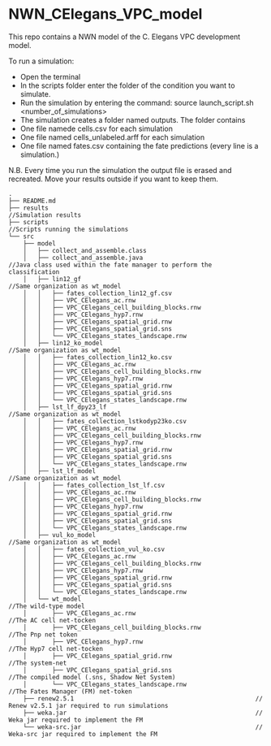 # NWN_CElegans_VPC_model
This repo contains a NWN model of the C. Elegans VPC development model.



To run a simulation:
- Open the terminal
- In the scripts folder enter the folder of the condition you want to simulate.
- Run the simulation by entering the command: source launch_script.sh <number_of_simulations>
- The simulation creates a folder named outputs. The folder contains
- One file namede cells<number>.csv for each simulation
- One file named cells_unlabeled<number>.arff for each simulation 
- One file named fates.csv containing the fate predictions (every line is a simulation.)

N.B. Every time you run the simulation the output file is erased and recreated. Move your results outside if you want to keep them.

~~~~
.
├── README.md
├── results                                                         //Simulation results
├── scripts                                                         //Scripts running the simulations
└── src
    ├── model
    │   ├── collect_and_assemble.class
    │   ├── collect_and_assemble.java                               //Java class used within the fate manager to perform the classification 
    │   ├── lin12_gf                                                //Same organization as wt_model
    │   │   ├── fates_collection_lin12_gf.csv
    │   │   ├── VPC_CElegans_ac.rnw
    │   │   ├── VPC_CElegans_cell_building_blocks.rnw
    │   │   ├── VPC_CElegans_hyp7.rnw
    │   │   ├── VPC_CElegans_spatial_grid.rnw
    │   │   ├── VPC_CElegans_spatial_grid.sns
    │   │   └── VPC_CElegans_states_landscape.rnw
    │   ├── lin12_ko_model                                          //Same organization as wt_model
    │   │   ├── fates_collection_lin12_ko.csv
    │   │   ├── VPC_CElegans_ac.rnw
    │   │   ├── VPC_CElegans_cell_building_blocks.rnw
    │   │   ├── VPC_CElegans_hyp7.rnw
    │   │   ├── VPC_CElegans_spatial_grid.rnw
    │   │   ├── VPC_CElegans_spatial_grid.sns
    │   │   └── VPC_CElegans_states_landscape.rnw
    │   ├── lst_lf_dpy23_lf                                         //Same organization as wt_model
    │   │   ├── fates_collection_lstkodyp23ko.csv
    │   │   ├── VPC_CElegans_ac.rnw
    │   │   ├── VPC_CElegans_cell_building_blocks.rnw
    │   │   ├── VPC_CElegans_hyp7.rnw
    │   │   ├── VPC_CElegans_spatial_grid.rnw
    │   │   ├── VPC_CElegans_spatial_grid.sns
    │   │   └── VPC_CElegans_states_landscape.rnw
    │   ├── lst_lf_model                                            //Same organization as wt_model
    │   │   ├── fates_collection_lst_lf.csv
    │   │   ├── VPC_CElegans_ac.rnw
    │   │   ├── VPC_CElegans_cell_building_blocks.rnw
    │   │   ├── VPC_CElegans_hyp7.rnw
    │   │   ├── VPC_CElegans_spatial_grid.rnw
    │   │   ├── VPC_CElegans_spatial_grid.sns
    │   │   └── VPC_CElegans_states_landscape.rnw
    │   ├── vul_ko_model                                            //Same organization as wt_model
    │   │   ├── fates_collection_vul_ko.csv
    │   │   ├── VPC_CElegans_ac.rnw
    │   │   ├── VPC_CElegans_cell_building_blocks.rnw
    │   │   ├── VPC_CElegans_hyp7.rnw
    │   │   ├── VPC_CElegans_spatial_grid.rnw
    │   │   ├── VPC_CElegans_spatial_grid.sns
    │   │   └── VPC_CElegans_states_landscape.rnw
    │   └── wt_model                                                //The wild-type model
    │       ├── VPC_CElegans_ac.rnw                                 //The AC cell net-tocken 
    │       ├── VPC_CElegans_cell_building_blocks.rnw               //The Pnp net token
    │       ├── VPC_CElegans_hyp7.rnw                               //The Hyp7 cell net-tocken
    │       ├── VPC_CElegans_spatial_grid.rnw                       //The system-net
    │       ├── VPC_CElegans_spatial_grid.sns                       //The compiled model (.sns, Shadow Net System)
    │       └── VPC_CElegans_states_landscape.rnw                   //The Fates Manager (FM) net-token
    ├── renew2.5.1                                                  // Renew v2.5.1 jar required to run simulations
    ├── weka.jar                                                    // Weka jar required to implement the FM
    └── weka-src.jar                                                // Weka-src jar required to implement the FM
~~~~~
